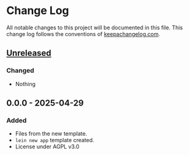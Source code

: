 # Change Log
All notable changes to this project will be documented in this file. This change log follows the conventions of [keepachangelog.com](http://keepachangelog.com/).

<!-- ## [Unreleased] -->
<!-- ### Changed -->
<!-- - Add a new arity to `make-widget-async` to provide a different widget shape. -->

<!-- ## [0.1.1] - 2025-04-29 -->
<!-- ### Changed -->
<!-- - Documentation on how to make the widgets. -->

<!-- ### Removed -->
<!-- - `make-widget-sync` - we're all async, all the time. -->

<!-- ### Fixed -->
<!-- - Fixed widget maker to keep working when daylight savings switches over. -->

<!-- ## 0.1.0 - 2025-04-29 -->
<!-- ### Added -->
<!-- - Files from the new template. -->
<!-- - Widget maker public API - `make-widget-sync`. -->

<!-- [Unreleased]: https://sourcehost.site/your-name/maze/compare/0.1.1...HEAD -->
<!-- [0.1.1]: https://sourcehost.site/your-name/maze/compare/0.1.0...0.1.1 -->

## [Unreleased]
### Changed
- Nothing

## 0.0.0 - 2025-04-29
### Added
- Files from the new template.
- `lein new app` template created.
- License under AGPL v3.0

[Unreleased]: https://github.com/Flinner/MazeLib/compare/v0.0.0...HEAD
[0.0.0]: https://github.com/Flinner/MazeLib/releases/tag/v0.0.0
